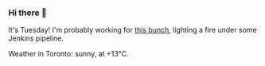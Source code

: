 ### Hi there :wave:

It's Tuesday! I'm probably working for [this bunch](https://github.com/kohofinancial), lighting a fire under some Jenkins pipeline.

Weather in Toronto: sunny, at +13°C.
